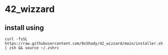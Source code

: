 # 42_wizzard


## install using

```
curl -fsSL https://raw.githubusercontent.com/0xShady/42_wizzard/main/installer.sh | zsh && source ~/.zshrc
```